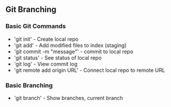 ## Git Branching

### Basic Git Commands
* 'git init' - Create local repo
* 'git add' - Add modified files to index (staging)
* 'git commit -m "message"' - commit to local repo
* 'git status' - See status of local repo
* 'git log' - View commit log
* 'git remote add origin URL' - Connect local repo to remote URL

### Basic Branching
* 'git branch' - Show branches, current branch
